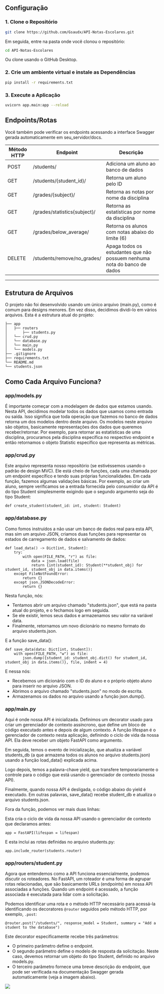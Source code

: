 ## Configuração
### 1. Clone o Repositório
```bash
git clone https://github.com/Gsaudx/API-Notas-Escolares.git
```
Em seguida, entre na pasta onde você clonou o repositório:
```bash
cd API-Notas-Escolares
```

Ou clone usando o GitHub Desktop.

### 2. Crie um ambiente virtual e instale as Dependências
```bash
pip install -r requirements.txt
```

### 3. Execute a Aplicação
```bash
uvicorn app.main:app --reload
```

## Endpoints/Rotas
Você também pode verificar os endpoints acessando a interface Swagger gerada automaticamente em seu_servidor/docs.

|  Método HTTP  |            Endpoint           |                 Descrição                  |  
| ------------- | ----------------------------- | ------------------------------------------  |
|     POST      |           /students/          |           Adiciona um aluno ao banco de dados          |
|     GET       |    /students/{student_id}/    |             Retorna um aluno pelo ID            |
|     GET       |      /grades/{subject}/       |        Retorna as notas por nome da disciplina         |
|     GET       |  /grades/statistics{subject}/ |       Retorna as estatísticas por nome da disciplina      |
|     GET       |      /grades/below_average/   | Retorna os alunos com notas abaixo do limite (6) |
|     DELETE       |      /students/remove/no_grades/   | Apaga todos os estudantes que não possuem nenhuma nota do banco de dados |

<hr>

## Estrutura de Arquivos
O projeto não foi desenvolvido usando um único arquivo (main.py), como é comum para designs menores. Em vez disso, decidimos dividi-lo em vários arquivos. Esta é a estrutura atual do projeto:
```
├── app
│   ├── routers
│       ├── students.py
│   └── crud.py
│   └── database.py
│   └── main.py
│   └── models.py
├── .gitignore
├── requirements.txt 
└── README.md
└── students.json
```
## Como Cada Arquivo Funciona?
### app/models.py
É importante começar com a modelagem de dados que estamos usando. Nesta API, decidimos modelar todos os dados que usamos como entrada ou saída. Isso significa que toda operação que fazemos no banco de dados retorna um dos modelos dentro deste arquivo. Os modelos neste arquivo são objetos, basicamente representações dos dados que queremos receber/retornar. Por exemplo, para retornar as estatísticas de uma disciplina, procuramos pela disciplina específica no respectivo endpoint e então retornamos o objeto Statistic específico que representa as métricas.

### app/crud.py
Este arquivo representa nosso repositório (se estivéssemos usando o padrão de design MVC). Ele está cheio de funções, cada uma chamada por um endpoint específico e tendo suas próprias funcionalidades. Em cada função, fazemos algumas validações básicas. Por exemplo, ao criar um aluno, sempre verificamos se a entrada fornecida pelo consumidor da API é do tipo Student simplesmente exigindo que o segundo argumento seja do tipo Student:
```
def create_student(student_id: int, student: Student)
```

### app/database.py
Como fomos instruídos a não usar um banco de dados real para esta API, mas sim um arquivo JSON, criamos duas funções para representar os estados de carregamento de dados e salvamento de dados:
```
def load_data() -> Dict[int, Student]:
    try:
        with open(FILE_PATH, "r") as file:
            data = json.load(file)
            return {int(student_id): Student(**student_obj) for student_id, student_obj in data.items()}
    except FileNotFoundError:
        return {}
    except json.JSONDecodeError:
        return {}
```
Nesta função, nós:
<ul>
    <li> Tentamos abrir um arquivo chamado "students.json", que está na pasta atual do projeto, e o fechamos logo em seguida. </li>
    <li> Se ele existir, lemos seus dados e armazenamos seu valor na variável data. </li>
    <li> Finalmente, retornamos um novo dicionário no mesmo formato do arquivo students.json. </li>
</ul>

E a função save_data():
```
def save_data(data: Dict[int, Student]):
    with open(FILE_PATH, "w") as file:
        json.dump({student_id: student_obj.dict() for student_id, student_obj in data.items()}, file, indent = 4)
```
E nessa nós:
<ul>
  <li> Recebemos um dicionário com o ID do aluno e o próprio objeto aluno para inserir no arquivo JSON. </li>
  <li> Abrimos o arquivo chamado "students.json" no modo de escrita. </li>
  <li> Armazenamos os dados no arquivo usando a função json.dump(). </li>
</ul>

### app/main.py
Aqui é onde nossa API é inicializada. Definimos um decorator usado para criar um gerenciador de contexto assíncrono, que define um bloco de código executado antes e depois de algum contexto. A função lifespan é o gerenciador de contexto nesta aplicação, definindo o ciclo de vida da nossa API. Ela deve receber um objeto FastAPI como argumento.

Em seguida, temos o evento de inicialização, que atualiza a variável students_db (a que armazena todos os alunos no arquivo students.json) usando a função load_data() explicada acima.

Logo depois, temos a palavra-chave yield, que transfere temporariamente o controle para o código que está usando o gerenciador de contexto (nossa API).

Finalmente, quando nossa API é desligada, o código abaixo do yield é executado. Em outras palavras, save_data() recebe student_db e atualiza o arquivo students.json.

Fora da função, podemos ver mais duas linhas:

Esta cria o ciclo de vida da nossa API usando o gerenciador de contexto que declaramos antes:
```
app = FastAPI(lifespan = lifespan)
```

E esta inclui as rotas definidas no arquivo students.py:
```
app.include_router(students.router)
```

### app/routers/student.py
Agora que entendemos como a API funciona essencialmente, podemos discutir os roteadores. No FastAPI, um roteador é uma forma de agrupar rotas relacionadas, que são basicamente URLs (endpoints) em nossa API associadas a funções. Quando um endpoint é acessado, a função associada é executada para lidar com a solicitação.

Podemos identificar uma rota e o método HTTP necessário para acessá-la identificando os decoratores `@router` seguidos pelo método HTTP, por exemplo, `.post`:
```
@router.post("/students/", response_model = Student, summary = "Add a student to the database")
```
Este decorator especificamente recebe três parâmetros:
<ul>
    <li> O primeiro parâmetro define o endpoint. </li>
    <li> O segundo parâmetro define o modelo de resposta da solicitação. Neste caso, devemos retornar um objeto do tipo Student, definido no arquivo models.py. </li>
    <li> O terceiro parâmetro fornece uma breve descrição do endpoint, que pode ser verificada na documentação Swagger gerada automaticamente (veja a imagem abaixo). </li>
</ul>
<img src="https://github.com/Gsaudx/School-Grades-Api/assets/62403672/87b6d824-e52c-4413-966e-9dca0e5259fa">
